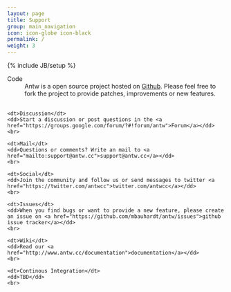 ```yaml
---
layout: page
title: Support
group: main_navigation
icon: icon-globe icon-black
permalink: /
weight: 3
---
```

{% include JB/setup %}

<dl>
	<dt>Code</dt>
	<dd>Antw is a open source project hosted on <a href="https://github.com/mbauhardt/antw">Github</a>. Please feel free to fork the project to provide patches, improvements or new features.</dd>
	<br>

	<dt>Discussion</dt>
	<dd>Start a discussion or post questions in the <a href="https://groups.google.com/forum/?#!forum/antw">Forum</a></dd>
	<br>

	<dt>Mail</dt>
	<dd>Questions or comments? Write an mail to <a href="mailto:support@antw.cc">support@antw.cc</a></dd>
	<br>

	<dt>Social</dt>
	<dd>Join the community and follow us or send messages to twitter <a href="https://twitter.com/antwcc">twitter.com/antwcc</a></dd>
	<br>

	<dt>Issues</dt>
	<dd>When you find bugs or want to provide a new feature, please create an issue on <a href="https://github.com/mbauhardt/antw/issues">github issue tracker</a></dd>
	<br>

	<dt>Wiki</dt>
	<dd>Read our <a href="http://www.antw.cc/documentation">documentation</a></dd>
	<br>

	<dt>Continous Integration</dt>
	<dd>TBD</dd>
	<br>
</dl>
